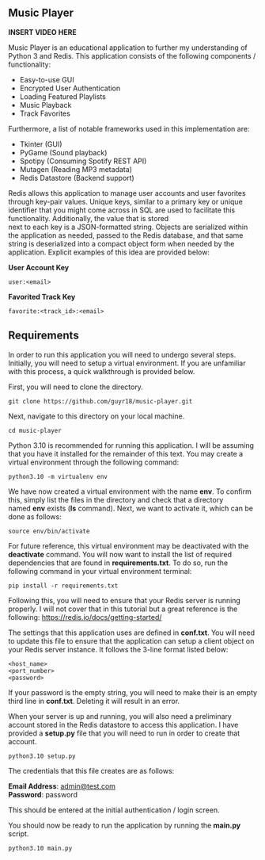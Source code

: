 ## Music Player

**INSERT VIDEO HERE**

Music Player is an educational application to further my understanding of Python 3 and Redis. This application consists of the following
components / functionality:  

* Easy-to-use GUI
* Encrypted User Authentication  
* Loading Featured Playlists
* Music Playback  
* Track Favorites  

Furthermore, a list of notable frameworks used in this implementation are:

* Tkinter (GUI)
* PyGame (Sound playback)
* Spotipy (Consuming Spotify REST API)
* Mutagen (Reading MP3 metadata)
* Redis Datastore (Backend support)

Redis allows this application to manage user accounts and user favorites through key-pair values. Unique keys, similar to a primary key
or unique identifier that you might come across in SQL are used to facilitate this functionality. Additionally, the value that is stored  
next to each key is a JSON-formatted string. Objects are serialized within the application as needed, passed to the Redis database, and
that same string is deserialized into a compact object form when needed by the application. Explicit examples of this idea are provided
below:

**User Account Key**

```
user:<email>
```
**Favorited Track Key**

```
favorite:<track_id>:<email>
```

## Requirements

In order to run this application you will need to undergo several steps. Initially, you will need to setup a virtual environment. If you are
unfamiliar with this process, a quick walkthrough is provided below.

First, you will need to clone the directory.

```
git clone https://github.com/guyr18/music-player.git
```

Next, navigate to this directory on your local machine.

```
cd music-player
```

Python 3.10 is recommended for running this application. I will be assuming that you have it installed for the remainder of this text. You may
create a virtual environment through the following command:

```
python3.10 -m virtualenv env
```

We have now created a virtual environment with the name **env**. To confirm this, simply list the files in the directory and check that a directory  
named **env** exists (**ls** command). Next, we want to activate it, which can be done as follows:

```
source env/bin/activate
```

For future reference, this virtual environment may be deactivated with the **deactivate** command. You will now want to install the list of required
dependencies that are found in **requirements.txt**. To do so, run the following command in your virtual environment terminal:

```
pip install -r requirements.txt
```

Following this, you will need to ensure that your Redis server is running properly. I will not cover that in this tutorial but a great reference is the
following: https://redis.io/docs/getting-started/  

The settings that this application uses are defined in **conf.txt**. You will need to update this file to ensure that the application can setup a client
object on your Redis server instance. It follows the 3-line format listed below:

```
<host_name>
<port_number>
<password>
```

If your password is the empty string, you will need to make their is an empty third line in **conf.txt**. Deleting it will result in an error.

When your server is up and running, you will also need a preliminary account stored in the Redis datastore to access this application. I have provided a **setup.py** file that you will need to run in order to create that account.

```
python3.10 setup.py
```

The credentials that this file creates are as follows:

**Email Address**: admin@test.com  
**Password**: password  
 
This should be entered at the initial authentication / login screen.

You should now be ready to run the application by running the **main.py** script.

```
python3.10 main.py
```
